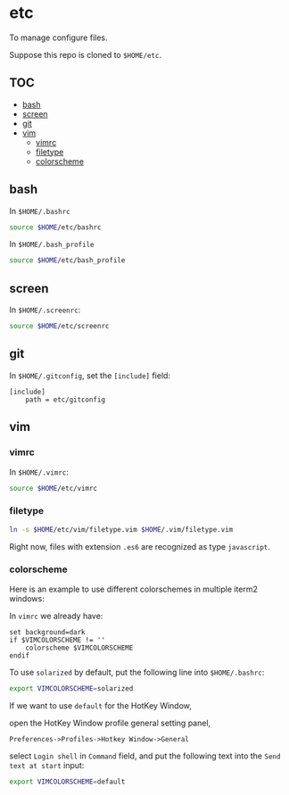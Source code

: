 # etc

To manage configure files.

Suppose this repo is cloned to `$HOME/etc`.

## TOC

- [bash](#bash)
- [screen](#screen)
- [git](#git)
- [vim](#vim)
  - [vimrc](#vimrc)
  - [filetype](#filetype)
  - [colorscheme](#colorscheme)

## bash

In `$HOME/.bashrc`

```sh
source $HOME/etc/bashrc

```

In `$HOME/.bash_profile`

```sh
source $HOME/etc/bash_profile

```

## screen

In `$HOME/.screenrc`:

```sh
source $HOME/etc/screenrc
```


## git

In `$HOME/.gitconfig`, set the `[include]` field:

```
[include]
    path = etc/gitconfig
```

## vim

### vimrc
In `$HOME/.vimrc`:

```sh
source $HOME/etc/vimrc
```

### filetype

```sh
ln -s $HOME/etc/vim/filetype.vim $HOME/.vim/filetype.vim
```

Right now, files with extension `.es6` are recognized as type `javascript`.

### colorscheme

Here is an example to use different colorschemes in multiple iterm2 windows:

In `vimrc` we already have:

```vim
set background=dark
if $VIMCOLORSCHEME != ''
    colorscheme $VIMCOLORSCHEME
endif
```

To use `solarized` by default, put the following line into `$HOME/.bashrc`:

```sh
export VIMCOLORSCHEME=solarized
```

If we want to use `default` for the HotKey Window,

open the HotKey Window profile general setting panel,

`Preferences->Profiles->Hotkey Window->General`

select `Login shell` in `Command` field,
and put the following text into the `Send text at start` input:

```sh
export VIMCOLORSCHEME=default
```

